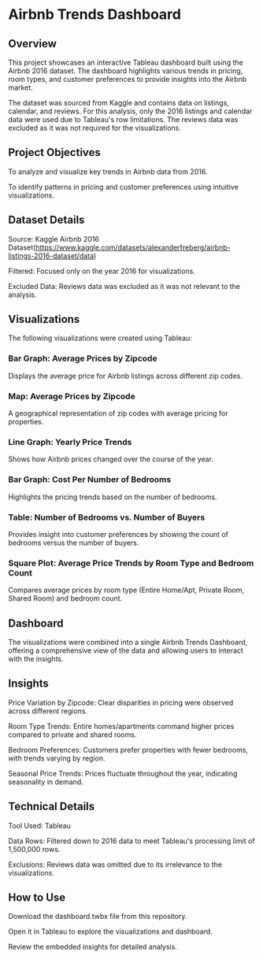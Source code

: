 # Airbnb Trends Dashboard

## Overview

This project showcases an interactive Tableau dashboard built using the Airbnb 2016 dataset. The dashboard highlights various trends in pricing, room types, and customer preferences to provide insights into the Airbnb market.

The dataset was sourced from Kaggle and contains data on listings, calendar, and reviews. For this analysis, only the 2016 listings and calendar data were used due to Tableau's row limitations. The reviews data was excluded as it was not required for the visualizations.

## Project Objectives
To analyze and visualize key trends in Airbnb data from 2016.

To identify patterns in pricing and customer preferences using intuitive visualizations.

## Dataset Details

Source: Kaggle Airbnb 2016 Dataset(https://www.kaggle.com/datasets/alexanderfreberg/airbnb-listings-2016-dataset/data)

Filtered: Focused only on the year 2016 for visualizations.

Excluded Data: Reviews data was excluded as it was not relevant to the analysis.

## Visualizations
The following visualizations were created using Tableau:

### Bar Graph: Average Prices by Zipcode

Displays the average price for Airbnb listings across different zip codes.
### Map: Average Prices by Zipcode

A geographical representation of zip codes with average pricing for properties.
### Line Graph: Yearly Price Trends

Shows how Airbnb prices changed over the course of the year.
### Bar Graph: Cost Per Number of Bedrooms

Highlights the pricing trends based on the number of bedrooms.
### Table: Number of Bedrooms vs. Number of Buyers

Provides insight into customer preferences by showing the count of bedrooms versus the number of buyers.
### Square Plot: Average Price Trends by Room Type and Bedroom Count

Compares average prices by room type (Entire Home/Apt, Private Room, Shared Room) and bedroom count.

## Dashboard
The visualizations were combined into a single Airbnb Trends Dashboard, offering a comprehensive view of the data and allowing users to interact with the insights.


## Insights
Price Variation by Zipcode: Clear disparities in pricing were observed across different regions.

Room Type Trends: Entire homes/apartments command higher prices compared to private and shared rooms.

Bedroom Preferences: Customers prefer properties with fewer bedrooms, with trends varying by region.

Seasonal Price Trends: Prices fluctuate throughout the year, indicating seasonality in demand.


## Technical Details
Tool Used: Tableau

Data Rows: Filtered down to 2016 data to meet Tableau's processing limit of 1,500,000 rows.

Exclusions: Reviews data was omitted due to its irrelevance to the visualizations.

## How to Use
Download the dashboard.twbx file from this repository.

Open it in Tableau to explore the visualizations and dashboard.

Review the embedded insights for detailed analysis.
